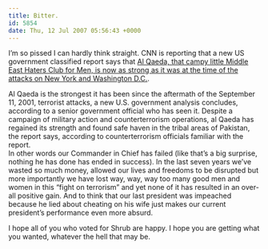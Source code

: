 ```yaml
---
title: Bitter.
id: 5854
date: Thu, 12 Jul 2007 05:56:43 +0000
---
```


I’m so pissed I can hardly think straight. <span class="caps">CNN</span> is reporting that a new US government classified report says that [Al Qaeda, that campy little Middle East Haters Club for Men, is now as strong as it was at the time of the attacks on New York and Washington D.C.](http://www.cnn.com/2007/US/07/11/al.qaeda.report/index.html).



<div class="quote">Al Qaeda is the strongest it has been since the aftermath of the September 11, 2001, terrorist attacks, a new U.S. government analysis concludes, according to a senior government official who has seen it. Despite a campaign of military action and counterterrorism operations, al Qaeda has regained its strength and found safe haven in the tribal areas of Pakistan, the report says, according to counterterrorism officials familiar with the report.</div>In other words our Commander in Chief has failed (like that’s a big surprise, nothing he has done has ended in success). In the last seven years we’ve wasted so much money, allowed our lives and freedoms to be disrupted but more importantly we have lost way, way, way too many good men and women in this “fight on terrorism” and yet none of it has resulted in an over-all positive gain. And to think that our last president was impeached because he lied about cheating on his wife just makes our current president’s performance even more absurd.  

I hope all of you who voted for Shrub are happy. I hope you are getting what you wanted, whatever the hell that may be.





